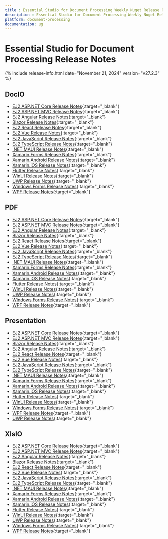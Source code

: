 ```yaml
---
title : Essential Studio for Document Processing Weekly Nuget Release Release Notes  
description : Essential Studio for Document Processing Weekly Nuget Release Release Notes  
platform: document-processing
documentation: ug
---
```


# Essential Studio for Document Processing  Release Notes  

{% include release-info.html date="November 21, 2024"  version="v27.2.3" %} 

## DocIO

* [EJ2 ASP.NET Core Release Notes](https://ej2.syncfusion.com/aspnetcore/documentation/release-notes/27.2.3#docio){:target="_blank"}
* [EJ2 ASP.NET MVC Release Notes](https://ej2.syncfusion.com/aspnetmvc/documentation/release-notes/27.2.3#docio){:target="_blank"}
* [EJ2 Angular Release Notes](https://ej2.syncfusion.com/angular/documentation/release-notes/27.2.3#docio){:target="_blank"}
* [Blazor Release Notes](https://blazor.syncfusion.com/documentation/release-notes/27.2.3#docio){:target="_blank"}
* [EJ2 React Release Notes](https://ej2.syncfusion.com/react/documentation/release-notes/27.2.3#docio){:target="_blank"}
* [EJ2 Vue  Release Notes](https://ej2.syncfusion.com/vue/documentation/release-notes/27.2.3#docio){:target="_blank"}
* [EJ2 JavaScript Release Notes](https://ej2.syncfusion.com/javascript/documentation/release-notes/27.2.3#docio){:target="_blank"}
* [EJ2 TypeScript Release Notes](https://ej2.syncfusion.com/documentation/release-notes/27.2.3#docio){:target="_blank"}
* [.NET MAUI Release Notes](/maui/release-notes/v27.2.3#docio){:target="_blank"}
* [Xamarin.Forms Release Notes](/xamarin/release-notes/v27.2.3#docio){:target="_blank"}
* [Xamarin.Android Release Notes](/xamarin-android/release-notes/v27.2.3#docio){:target="_blank"}
* [Xamarin.iOS Release Notes](/xamarin-ios/release-notes/v27.2.3#docio){:target="_blank"}
* [Flutter Release Notes](/flutter/release-notes/v27.2.3#docio){:target="_blank"}
* [WinUI Release Notes](/winui/release-notes/v27.2.3#docio){:target="_blank"}
* [UWP Release Notes](/uwp/release-notes/v27.2.3#docio){:target="_blank"}
* [Windows Forms Release Notes](/windowsforms/release-notes/v27.2.3#docio){:target="_blank"}
* [WPF Release Notes](/wpf/release-notes/v27.2.3#docio){:target="_blank"}



## PDF

* [EJ2 ASP.NET Core Release Notes](https://ej2.syncfusion.com/aspnetcore/documentation/release-notes/27.2.3#pdf){:target="_blank"}
* [EJ2 ASP.NET MVC Release Notes](https://ej2.syncfusion.com/aspnetmvc/documentation/release-notes/27.2.3#pdf){:target="_blank"}
* [EJ2 Angular Release Notes](https://ej2.syncfusion.com/angular/documentation/release-notes/27.2.3#pdf){:target="_blank"}
* [Blazor Release Notes](https://blazor.syncfusion.com/documentation/release-notes/27.2.3#pdf){:target="_blank"}
* [EJ2 React Release Notes](https://ej2.syncfusion.com/react/documentation/release-notes/27.2.3#pdf){:target="_blank"}
* [EJ2 Vue  Release Notes](https://ej2.syncfusion.com/vue/documentation/release-notes/27.2.3#pdf){:target="_blank"}
* [EJ2 JavaScript Release Notes](https://ej2.syncfusion.com/javascript/documentation/release-notes/27.2.3#pdf){:target="_blank"}
* [EJ2 TypeScript Release Notes](https://ej2.syncfusion.com/documentation/release-notes/27.2.3#pdf){:target="_blank"}
* [.NET MAUI Release Notes](/maui/release-notes/v27.2.3#pdf){:target="_blank"}
* [Xamarin.Forms Release Notes](/xamarin/release-notes/v27.2.3#pdf){:target="_blank"}
* [Xamarin.Android Release Notes](/xamarin-android/release-notes/v27.2.3#pdf){:target="_blank"}
* [Xamarin.iOS Release Notes](/xamarin-ios/release-notes/v27.2.3#pdf){:target="_blank"}
* [Flutter Release Notes](/flutter/release-notes/v27.2.3#pdf){:target="_blank"}
* [WinUI Release Notes](/winui/release-notes/v27.2.3#pdf){:target="_blank"}
* [UWP Release Notes](/uwp/release-notes/v27.2.3#pdf){:target="_blank"}
* [Windows Forms Release Notes](/windowsforms/release-notes/v27.2.3#pdf){:target="_blank"}
* [WPF Release Notes](/wpf/release-notes/v27.2.3#pdf){:target="_blank"}


## Presentation

* [EJ2 ASP.NET Core Release Notes](https://ej2.syncfusion.com/aspnetcore/documentation/release-notes/27.2.3#presentation){:target="_blank"}
* [EJ2 ASP.NET MVC Release Notes](https://ej2.syncfusion.com/aspnetmvc/documentation/release-notes/27.2.3#presentation){:target="_blank"}
* [Blazor Release Notes](https://blazor.syncfusion.com/documentation/release-notes/27.2.3#presentation){:target="_blank"}
* [EJ2 Angular Release Notes](https://ej2.syncfusion.com/angular/documentation/release-notes/27.2.3#presentation){:target="_blank"}
* [EJ2 React Release Notes](https://ej2.syncfusion.com/react/documentation/release-notes/27.2.3#presentation){:target="_blank"}
* [EJ2 Vue  Release Notes](https://ej2.syncfusion.com/vue/documentation/release-notes/27.2.3#presentation){:target="_blank"}
* [EJ2 JavaScript Release Notes](https://ej2.syncfusion.com/javascript/documentation/release-notes/27.2.3#presentation){:target="_blank"}
* [EJ2 TypeScript Release Notes](https://ej2.syncfusion.com/documentation/release-notes/27.2.3#presentation){:target="_blank"}
* [.NET MAUI Release Notes](/maui/release-notes/v27.2.3#presentation){:target="_blank"}
* [Xamarin.Forms Release Notes](/xamarin/release-notes/v27.2.3#presentation){:target="_blank"}
* [Xamarin.Android Release Notes](/xamarin-android/release-notes/v27.2.3#presentation){:target="_blank"}
* [Xamarin.iOS Release Notes](/xamarin-ios/release-notes/v27.2.3#presentation){:target="_blank"}
* [Flutter Release Notes](/flutter/release-notes/v27.2.3#presentation){:target="_blank"}
* [WinUI Release Notes](/winui/release-notes/v27.2.3#presentation){:target="_blank"}
* [Windows Forms Release Notes](/windowsforms/release-notes/v27.2.3#presentation){:target="_blank"}
* [WPF Release Notes](/wpf/release-notes/v27.2.3#presentation){:target="_blank"}
* [UWP Release Notes](/uwp/release-notes/v27.2.3#presentation){:target="_blank"}



## XlsIO

* [EJ2 ASP.NET Core Release Notes](https://ej2.syncfusion.com/aspnetcore/documentation/release-notes/27.2.3#xlsio){:target="_blank"}
* [EJ2 ASP.NET MVC Release Notes](https://ej2.syncfusion.com/aspnetmvc/documentation/release-notes/27.2.3#xlsio){:target="_blank"}
* [EJ2 Angular Release Notes](https://ej2.syncfusion.com/angular/documentation/release-notes/27.2.3#xlsio){:target="_blank"}
* [Blazor Release Notes](https://blazor.syncfusion.com/documentation/release-notes/27.2.3#xlsio){:target="_blank"}
* [EJ2 React Release Notes](https://ej2.syncfusion.com/react/documentation/release-notes/27.2.3#xlsio){:target="_blank"}
* [EJ2 Vue  Release Notes](https://ej2.syncfusion.com/vue/documentation/release-notes/27.2.3#xlsio){:target="_blank"}
* [EJ2 JavaScript Release Notes](https://ej2.syncfusion.com/javascript/documentation/release-notes/27.2.3#xlsio){:target="_blank"}
* [EJ2 TypeScript Release Notes](https://ej2.syncfusion.com/documentation/release-notes/27.2.3#xlsio){:target="_blank"}
* [.NET MAUI Release Notes](/maui/release-notes/v27.2.3#xlsio){:target="_blank"}
* [Xamarin.Forms Release Notes](/xamarin/release-notes/v27.2.3#xlsio){:target="_blank"}
* [Xamarin.Android Release Notes](/xamarin-android/release-notes/v27.2.3#xlsio){:target="_blank"}
* [Xamarin.iOS Release Notes](/xamarin-ios/release-notes/v27.2.3#xlsio){:target="_blank"}
* [Flutter Release Notes](/flutter/release-notes/v27.2.3#xlsio){:target="_blank"}
* [WinUI Release Notes](/winui/release-notes/v27.2.3#xlsio){:target="_blank"}
* [UWP Release Notes](/uwp/release-notes/v27.2.3#xlsio){:target="_blank"}
* [Windows Forms Release Notes](/windowsforms/release-notes/v27.2.3#xlsio){:target="_blank"}
* [WPF Release Notes](/wpf/release-notes/v27.2.3#xlsio){:target="_blank"}


